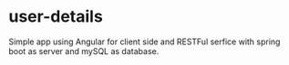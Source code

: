 # user-details
Simple app using Angular for client side and RESTFul serfice with spring boot as server and mySQL as database.
